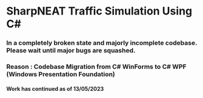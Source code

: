 # SharpNEAT Traffic Simulation Using C#
### In a completely broken state and majorly incomplete codebase. Please wait until major bugs are squashed.
### Reason : Codebase Migration from C# WinForms to C# WPF (Windows Presentation Foundation)
#### Work has continued as of 13/05/2023
